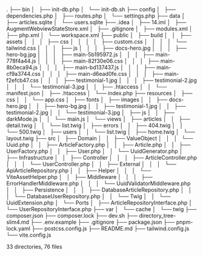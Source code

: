 .
├── bin
│   ├── init-db.php
│   └── init-db.sh
├── config
│   ├── dependencies.php
│   ├── routes.php
│   └── settings.php
├── data
│   ├── articles.sqlite
│   └── users.sqlite
├── .idea
│   ├── 14.iml
│   ├── AugmentWebviewStateStore.xml
│   ├── .gitignore
│   ├── modules.xml
│   ├── php.xml
│   └── workspace.xml
├── public
│   ├── build
│   │   ├── assets
│   │   │   ├── css
│   │   │   │   ├── custom.css
│   │   │   │   └── tailwind.css
│   │   │   ├── js
│   │   │   ├── docs-hero.jpg
│   │   │   ├── hero-bg.jpg
│   │   │   ├── main-5b195972.js
│   │   │   ├── main-778f4a44.js
│   │   │   ├── main-82f30e06.css
│   │   │   ├── main-8b0eca94.js
│   │   │   ├── main-bd137437.js
│   │   │   ├── main-cf9a3744.css
│   │   │   ├── main-d6ead0fe.css
│   │   │   ├── main-f2efcb47.css
│   │   │   ├── testimonial-1.jpg
│   │   │   ├── testimonial-2.jpg
│   │   │   └── testimonial-3.jpg
│   │   ├── .htaccess
│   │   └── manifest.json
│   ├── .htaccess
│   └── index.php
├── resources
│   ├── css
│   │   └── app.css
│   ├── fonts
│   ├── images
│   │   ├── docs-hero.jpg
│   │   ├── hero-bg.jpg
│   │   ├── testimonial-1.jpg
│   │   ├── testimonial-2.jpg
│   │   └── testimonial-3.jpg
│   ├── js
│   │   ├── darkMode.js
│   │   └── main.js
│   └── views
│       ├── articles
│       │   ├── detail.twig
│       │   └── list.twig
│       ├── errors
│       │   ├── 404.twig
│       │   └── 500.twig
│       ├── users
│       │   └── list.twig
│       ├── home.twig
│       └── layout.twig
├── src
│   ├── Domain
│   │   ├── ValueObject
│   │   │   └── Uuid.php
│   │   ├── ArticleFactory.php
│   │   ├── Article.php
│   │   ├── UserFactory.php
│   │   ├── User.php
│   │   └── UuidGenerator.php
│   ├── Infrastructure
│   │   ├── Controller
│   │   │   ├── ArticleController.php
│   │   │   └── UserController.php
│   │   ├── External
│   │   │   └── ApiArticleRepository.php
│   │   ├── Helper
│   │   │   └── ViteAssetHelper.php
│   │   ├── Middleware
│   │   │   ├── ErrorHandlerMiddleware.php
│   │   │   └── UuidValidatorMiddleware.php
│   │   ├── Persistence
│   │   │   ├── DatabaseArticleRepository.php
│   │   │   └── DatabaseUserRepository.php
│   │   └── Twig
│   │       └── UuidExtension.php
│   └── Ports
│       ├── ArticleRepositoryInterface.php
│       └── UserRepositoryInterface.php
├── var
│   └── cache
│       └── twig
├── composer.json
├── composer.lock
├── dev.sh
├── directory_tree-slim4.md
├── .env.example
├── .gitignore
├── package.json
├── pnpm-lock.yaml
├── postcss.config.js
├── README.md
├── tailwind.config.js
└── vite.config.js

33 directories, 76 files
